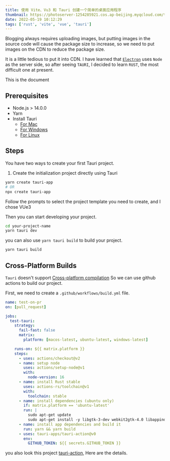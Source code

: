 ```yaml
---
title: 使用 Vite、Vu3 和 Tauri 创建一个简单的桌面应用程序
thumbnail: https://photoserver-1254285921.cos.ap-beijing.myqcloud.com/tauri.png
date: 2022-05-19 10:12:29
tags: ['rust', 'vite', 'vue', 'tauri']
---
```


Blogging always requires uploading images, but putting images in the source code will cause the package size to increase, so we need to put images on the CDN to reduce the package size.

It is a little tedious to put it into CDN. I have learned that [`Electron`](https://www.electronjs.org/) uses `Node` as the server side, so after seeing `TAURI`, I decided to learn `RUST`, the most difficult one at present.

This is the document

## Prerequisites

- Node.js > 14.0.0
- Yarn
- Install Tauri
  - [For Mac](https://tauri.studio/v1/guides/getting-started/prerequisites#setting-up-macos)
  - [For Windows](https://tauri.studio/v1/guides/getting-started/prerequisites#setting-up-windows)
  - [For Linux](https://tauri.studio/v1/guides/getting-started/prerequisites#setting-up-linux)

## Steps

You have two ways to create your first Tauri project.

1. Create the initialization project directly using Tauri

```bash
yarn create tauri-app
# OR
npx create tauri-app
```

Follow the prompts to select the project template you need to create, and I chose VUe3

Then you can start developing your project.

```bash
cd your-project-name
yarn tauri dev
```

you can also use `yarn tauri build` to build your project.

```bash
yarn tauri build
```

## Cross-Platform Builds

`Tauri` doesn't support [Cross-platform compilation](https://github.com/tauri-apps/tauri/issues/1114#issuecomment-777948205) So we can use github actions to build our project.

First, we need to create a `.github/workflows/build.yml` file.

```yaml
name: test-on-pr
on: [pull_request]

jobs:
  test-tauri:
    strategy:
      fail-fast: false
      matrix:
        platform: [macos-latest, ubuntu-latest, windows-latest]

    runs-on: ${{ matrix.platform }}
    steps:
      - uses: actions/checkout@v2
      - name: setup node
        uses: actions/setup-node@v1
        with:
          node-version: 16
      - name: install Rust stable
        uses: actions-rs/toolchain@v1
        with:
          toolchain: stable
      - name: install dependencies (ubuntu only)
        if: matrix.platform == 'ubuntu-latest'
        run: |
          sudo apt-get update
          sudo apt-get install -y libgtk-3-dev webkit2gtk-4.0 libappindicator3-dev librsvg2-dev patchelf
      - name: install app dependencies and build it
        run: yarn && yarn build
      - uses: tauri-apps/tauri-action@v0
        env:
          GITHUB_TOKEN: ${{ secrets.GITHUB_TOKEN }}
```

you also look this project [tauri-action](https://github.com/tauri-apps/tauri-action), Here are the details.
